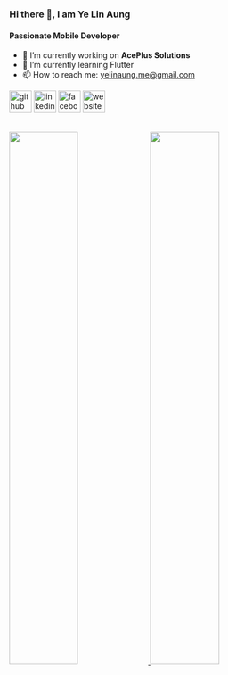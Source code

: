 ### Hi there 👋, I am Ye Lin Aung
#### Passionate Mobile Developer

- 🔭 I’m currently working on **AcePlus Solutions** 
- 🌱 I’m currently learning Flutter
- 📫 How to reach me: yelinaung.me@gmail.com 


[<img src='https://cdn.jsdelivr.net/npm/simple-icons@3.0.1/icons/github.svg' alt='github' height='40'>](https://github.com/aungyelin)  [<img src='https://cdn.jsdelivr.net/npm/simple-icons@3.0.1/icons/linkedin.svg' alt='linkedin' height='40'>](https://www.linkedin.com/in/aungyelin/)  [<img src='https://cdn.jsdelivr.net/npm/simple-icons@3.0.1/icons/facebook.svg' alt='facebook' height='40'>](https://www.facebook.com/yelinaung.me)  [<img src='https://cdn.jsdelivr.net/npm/simple-icons@3.0.1/icons/icloud.svg' alt='website' height='40'>](https://yelinaung.site)  
<br/>
<p align="left">
  <a href="https://yelinaung.site/">
  <img width="49.5%" src="https://github-readme-stats.vercel.app/api?username=aungyelin&show_icons=true&theme=dark&hide_border=true&count_private=true" />
    <img width="49.5%" src="https://github-readme-streak-stats.herokuapp.com/?user=aungyelin&theme=dark&hide_border=true" />
  </a>
</p>
<br>

